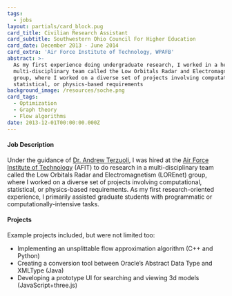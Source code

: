 ```yaml
---
tags:
  - jobs
layout: partials/card_block.pug
card_title: Civilian Research Assistant
card_subtitle: Southwestern Ohio Council For Higher Education
card_date: December 2013 - June 2014
card_extra: 'Air Force Institute of Technology, WPAFB'
abstract: >-
  As my first experience doing undergraduate research, I worked in a heavily
  multi-disciplinary team called the Low Orbitals Radar and Electromagnetism
  group, where I worked on a diverse set of projects involving computational,
  statistical, or physics-based requirements
background_image: /resources/soche.png
card_tags:
  - Optimization
  - Graph theory
  - Flow algorithms
date: 2013-12-01T00:00:00.000Z
---
```



<div class="flex items-center px-2 py-1 bg-gray-100">

<h4 class="font-bold bg-gray-100">
Job Description
</h4>

</div>

<div class="p-2 overflow-auto px-4 py-2 bg-white-100 prose-md">

Under the guidance of [Dr. Andrew
Terzuoli](https://www.afit.edu/BIOS/bio.cfm?facID=224), I was hired at
the [Air Force Institute of Technology](https://www.afit.edu/) (AFIT) to
do research in a multi-disciplinary team called the Low Orbitals Radar
and Electromagnetism (LOREnet) group, where I worked on a diverse set of
projects involving computational, statistical, or physics-based
requirements. As my first research-oriented experience, I primarily
assisted graduate students with programmatic or
computationally-intensive tasks.

</div>

<div class="flex items-center px-2 py-1 bg-gray-100">

<h4 class="font-bold bg-gray-100">
Projects
</h4>

</div>

<div class="p-2 overflow-auto px-4 py-2 bg-white-100 prose-md">

Example projects included, but were not limited too:

<div class="bullet_list ml-2 mt-1 lisc-desc space-y-2 prose-md"
style="list-style-type: disc !important;">

- Implementing an unsplittable flow approximation algorithm (C++ and
  Python)
- Creating a conversion tool between Oracle’s Abstract Data Type and
  XMLType (Java)
- Developing a prototype UI for searching and viewing 3d models
  (JavaScript+three.js)

</div>

</div>
